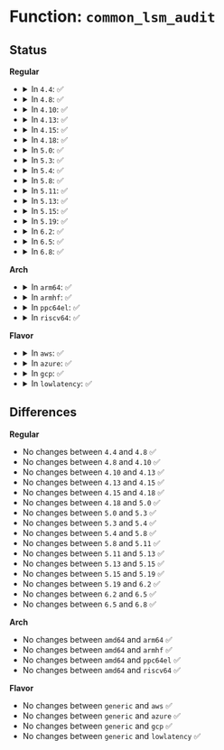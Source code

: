 # Function: <code>common_lsm_audit</code>

## Status
<b>Regular</b>
<ul>
<li>
<details>
<summary>In <code>4.4</code>: ✅</summary>

```c
void common_lsm_audit(struct common_audit_data *a, void (*pre_audit)(struct audit_buffer *, void *), void (*post_audit)(struct audit_buffer *, void *));
```

**Collision:** Unique Global

**Inline:** No

**Transformation:** False

**Instances:**

```
In security/lsm_audit.c (ffffffff81366400)
Location: security/lsm_audit.c:412
Inline: False
Direct callers:
  - security/selinux/avc.c:slow_avc_audit
  - security/smack/smack_access.c:smack_log
  - security/apparmor/audit.c:aa_audit
```
**Symbols:**

```
ffffffff81366400-ffffffff81366b36: common_lsm_audit (STB_GLOBAL)
```
</details>
</li>
<li>
<details>
<summary>In <code>4.8</code>: ✅</summary>

```c
void common_lsm_audit(struct common_audit_data *a, void (*pre_audit)(struct audit_buffer *, void *), void (*post_audit)(struct audit_buffer *, void *));
```

**Collision:** Unique Global

**Inline:** No

**Transformation:** False

**Instances:**

```
In security/lsm_audit.c (ffffffff8139c4e0)
Location: security/lsm_audit.c:412
Inline: False
Direct callers:
  - security/selinux/avc.c:slow_avc_audit
  - security/smack/smack_access.c:smack_log
  - security/apparmor/audit.c:aa_audit
```
**Symbols:**

```
ffffffff8139c4e0-ffffffff8139cbd7: common_lsm_audit (STB_GLOBAL)
```
</details>
</li>
<li>
<details>
<summary>In <code>4.10</code>: ✅</summary>

```c
void common_lsm_audit(struct common_audit_data *a, void (*pre_audit)(struct audit_buffer *, void *), void (*post_audit)(struct audit_buffer *, void *));
```

**Collision:** Unique Global

**Inline:** No

**Transformation:** False

**Instances:**

```
In security/lsm_audit.c (ffffffff813b3090)
Location: security/lsm_audit.c:425
Inline: False
Direct callers:
  - security/selinux/avc.c:slow_avc_audit
  - security/smack/smack_access.c:smack_log
  - security/apparmor/audit.c:aa_audit
```
**Symbols:**

```
ffffffff813b3090-ffffffff813b37be: common_lsm_audit (STB_GLOBAL)
```
</details>
</li>
<li>
<details>
<summary>In <code>4.13</code>: ✅</summary>

```c
void common_lsm_audit(struct common_audit_data *a, void (*pre_audit)(struct audit_buffer *, void *), void (*post_audit)(struct audit_buffer *, void *));
```

**Collision:** Unique Global

**Inline:** No

**Transformation:** False

**Instances:**

```
In security/lsm_audit.c (ffffffff813c9a50)
Location: security/lsm_audit.c:441
Inline: False
Direct callers:
  - security/selinux/avc.c:slow_avc_audit
  - security/smack/smack_access.c:smack_log
  - security/apparmor/audit.c:aa_audit
```
**Symbols:**

```
ffffffff813c9a50-ffffffff813ca18b: common_lsm_audit (STB_GLOBAL)
```
</details>
</li>
<li>
<details>
<summary>In <code>4.15</code>: ✅</summary>

```c
void common_lsm_audit(struct common_audit_data *a, void (*pre_audit)(struct audit_buffer *, void *), void (*post_audit)(struct audit_buffer *, void *));
```

**Collision:** Unique Global

**Inline:** No

**Transformation:** False

**Instances:**

```
In security/lsm_audit.c (ffffffff813efee0)
Location: security/lsm_audit.c:441
Inline: False
Direct callers:
  - security/selinux/avc.c:slow_avc_audit
  - security/smack/smack_access.c:smack_log
  - security/apparmor/audit.c:aa_audit
```
**Symbols:**

```
ffffffff813efee0-ffffffff813f0625: common_lsm_audit (STB_GLOBAL)
```
</details>
</li>
<li>
<details>
<summary>In <code>4.18</code>: ✅</summary>

```c
void common_lsm_audit(struct common_audit_data *a, void (*pre_audit)(struct audit_buffer *, void *), void (*post_audit)(struct audit_buffer *, void *));
```

**Collision:** Unique Global

**Inline:** No

**Transformation:** False

**Instances:**

```
In security/lsm_audit.c (ffffffff814214a0)
Location: security/lsm_audit.c:441
Inline: False
Direct callers:
  - security/selinux/avc.c:slow_avc_audit
  - security/smack/smack_access.c:smack_log
  - security/apparmor/audit.c:aa_audit
```
**Symbols:**

```
ffffffff814214a0-ffffffff81421522: common_lsm_audit (STB_GLOBAL)
```
</details>
</li>
<li>
<details>
<summary>In <code>5.0</code>: ✅</summary>

```c
void common_lsm_audit(struct common_audit_data *a, void (*pre_audit)(struct audit_buffer *, void *), void (*post_audit)(struct audit_buffer *, void *));
```

**Collision:** Unique Global

**Inline:** No

**Transformation:** False

**Instances:**

```
In security/lsm_audit.c (ffffffff8143db20)
Location: security/lsm_audit.c:443
Inline: False
Direct callers:
  - security/selinux/avc.c:slow_avc_audit
  - security/smack/smack_access.c:smack_log
  - security/apparmor/audit.c:aa_audit
```
**Symbols:**

```
ffffffff8143db20-ffffffff8143dba2: common_lsm_audit (STB_GLOBAL)
```
</details>
</li>
<li>
<details>
<summary>In <code>5.3</code>: ✅</summary>

```c
void common_lsm_audit(struct common_audit_data *a, void (*pre_audit)(struct audit_buffer *, void *), void (*post_audit)(struct audit_buffer *, void *));
```

**Collision:** Unique Global

**Inline:** No

**Transformation:** False

**Instances:**

```
In security/lsm_audit.c (ffffffff8146b6e0)
Location: security/lsm_audit.c:440
Inline: False
Direct callers:
  - security/selinux/avc.c:slow_avc_audit
  - security/smack/smack_access.c:smack_log
  - security/apparmor/audit.c:aa_audit
```
**Symbols:**

```
ffffffff8146b6e0-ffffffff8146b762: common_lsm_audit (STB_GLOBAL)
```
</details>
</li>
<li>
<details>
<summary>In <code>5.4</code>: ✅</summary>

```c
void common_lsm_audit(struct common_audit_data *a, void (*pre_audit)(struct audit_buffer *, void *), void (*post_audit)(struct audit_buffer *, void *));
```

**Collision:** Unique Global

**Inline:** No

**Transformation:** False

**Instances:**

```
In security/lsm_audit.c (ffffffff814854c0)
Location: security/lsm_audit.c:440
Inline: False
Direct callers:
  - security/selinux/avc.c:slow_avc_audit
  - security/smack/smack_access.c:smack_log
  - security/apparmor/audit.c:aa_audit
```
**Symbols:**

```
ffffffff814854c0-ffffffff81485542: common_lsm_audit (STB_GLOBAL)
```
</details>
</li>
<li>
<details>
<summary>In <code>5.8</code>: ✅</summary>

```c
void common_lsm_audit(struct common_audit_data *a, void (*pre_audit)(struct audit_buffer *, void *), void (*post_audit)(struct audit_buffer *, void *));
```

**Collision:** Unique Global

**Inline:** No

**Transformation:** False

**Instances:**

```
In security/lsm_audit.c (ffffffff814db670)
Location: security/lsm_audit.c:445
Inline: False
Direct callers:
  - security/selinux/avc.c:slow_avc_audit
  - security/smack/smack_access.c:smack_log
  - security/apparmor/audit.c:aa_audit
```
**Symbols:**

```
ffffffff814db670-ffffffff814db6f2: common_lsm_audit (STB_GLOBAL)
```
</details>
</li>
<li>
<details>
<summary>In <code>5.11</code>: ✅</summary>

```c
void common_lsm_audit(struct common_audit_data *a, void (*pre_audit)(struct audit_buffer *, void *), void (*post_audit)(struct audit_buffer *, void *));
```

**Collision:** Unique Global

**Inline:** No

**Transformation:** False

**Instances:**

```
In security/lsm_audit.c (ffffffff814f8b00)
Location: security/lsm_audit.c:448
Inline: False
Direct callers:
  - security/selinux/avc.c:slow_avc_audit
  - security/smack/smack_access.c:smack_log
  - security/apparmor/audit.c:aa_audit
```
**Symbols:**

```
ffffffff814f8b00-ffffffff814f8b82: common_lsm_audit (STB_GLOBAL)
```
</details>
</li>
<li>
<details>
<summary>In <code>5.13</code>: ✅</summary>

```c
void common_lsm_audit(struct common_audit_data *a, void (*pre_audit)(struct audit_buffer *, void *), void (*post_audit)(struct audit_buffer *, void *));
```

**Collision:** Unique Global

**Inline:** No

**Transformation:** False

**Instances:**

```
In security/lsm_audit.c (ffffffff814ff890)
Location: security/lsm_audit.c:449
Inline: False
Direct callers:
  - security/selinux/avc.c:slow_avc_audit
  - security/smack/smack_access.c:smack_log
  - security/apparmor/audit.c:aa_audit
```
**Symbols:**

```
ffffffff814ff890-ffffffff814ff912: common_lsm_audit (STB_GLOBAL)
```
</details>
</li>
<li>
<details>
<summary>In <code>5.15</code>: ✅</summary>

```c
void common_lsm_audit(struct common_audit_data *a, void (*pre_audit)(struct audit_buffer *, void *), void (*post_audit)(struct audit_buffer *, void *));
```

**Collision:** Unique Global

**Inline:** No

**Transformation:** False

**Instances:**

```
In security/lsm_audit.c (ffffffff8155a900)
Location: security/lsm_audit.c:448
Inline: False
Direct callers:
  - security/selinux/avc.c:slow_avc_audit
  - security/smack/smack_access.c:smack_log
  - security/apparmor/audit.c:aa_audit
```
**Symbols:**

```
ffffffff8155a900-ffffffff8155a982: common_lsm_audit (STB_GLOBAL)
```
</details>
</li>
<li>
<details>
<summary>In <code>5.19</code>: ✅</summary>

```c
void common_lsm_audit(struct common_audit_data *a, void (*pre_audit)(struct audit_buffer *, void *), void (*post_audit)(struct audit_buffer *, void *));
```

**Collision:** Unique Global

**Inline:** No

**Transformation:** False

**Instances:**

```
In security/lsm_audit.c (ffffffff815f56b0)
Location: security/lsm_audit.c:451
Inline: False
Direct callers:
  - security/selinux/avc.c:slow_avc_audit
  - security/smack/smack_access.c:smack_log
  - security/apparmor/audit.c:aa_audit
```
**Symbols:**

```
ffffffff815f56b0-ffffffff815f5750: common_lsm_audit (STB_GLOBAL)
```
</details>
</li>
<li>
<details>
<summary>In <code>6.2</code>: ✅</summary>

```c
void common_lsm_audit(struct common_audit_data *a, void (*pre_audit)(struct audit_buffer *, void *), void (*post_audit)(struct audit_buffer *, void *));
```

**Collision:** Unique Global

**Inline:** No

**Transformation:** False

**Instances:**

```
In security/lsm_audit.c (ffffffff816a61a0)
Location: security/lsm_audit.c:440
Inline: False
Direct callers:
  - security/selinux/avc.c:slow_avc_audit
  - security/smack/smack_access.c:smack_log
  - security/apparmor/audit.c:aa_audit
```
**Symbols:**

```
ffffffff816a61a0-ffffffff816a6240: common_lsm_audit (STB_GLOBAL)
```
</details>
</li>
<li>
<details>
<summary>In <code>6.5</code>: ✅</summary>

```c
void common_lsm_audit(struct common_audit_data *a, void (*pre_audit)(struct audit_buffer *, void *), void (*post_audit)(struct audit_buffer *, void *));
```

**Collision:** Unique Global

**Inline:** No

**Transformation:** False

**Instances:**

```
In security/lsm_audit.c (ffffffff816deb80)
Location: security/lsm_audit.c:440
Inline: False
Direct callers:
  - security/selinux/avc.c:slow_avc_audit
  - security/smack/smack_access.c:smack_log
  - security/apparmor/audit.c:aa_audit
```
**Symbols:**

```
ffffffff816deb80-ffffffff816dec20: common_lsm_audit (STB_GLOBAL)
```
</details>
</li>
<li>
<details>
<summary>In <code>6.8</code>: ✅</summary>

```c
void common_lsm_audit(struct common_audit_data *a, void (*pre_audit)(struct audit_buffer *, void *), void (*post_audit)(struct audit_buffer *, void *));
```

**Collision:** Unique Global

**Inline:** No

**Transformation:** False

**Instances:**

```
In security/lsm_audit.c (ffffffff8171b750)
Location: security/lsm_audit.c:440
Inline: False
Direct callers:
  - security/selinux/avc.c:slow_avc_audit
  - security/smack/smack_access.c:smack_log
  - security/apparmor/audit.c:aa_audit
```
**Symbols:**

```
ffffffff8171b750-ffffffff8171b7f0: common_lsm_audit (STB_GLOBAL)
```
</details>
</li>
</ul>
<b>Arch</b>
<ul>
<li>
<details>
<summary>In <code>arm64</code>: ✅</summary>

```c
void common_lsm_audit(struct common_audit_data *a, void (*pre_audit)(struct audit_buffer *, void *), void (*post_audit)(struct audit_buffer *, void *));
```

**Collision:** Unique Global

**Inline:** No

**Transformation:** False

**Instances:**

```
In security/lsm_audit.c (ffff8000105779f8)
Location: security/lsm_audit.c:440
Inline: False
Direct callers:
  - security/selinux/avc.c:slow_avc_audit
  - security/smack/smack_access.c:smack_log
  - security/apparmor/audit.c:aa_audit
```
**Symbols:**

```
ffff8000105779f8-ffff800010577a7c: common_lsm_audit (STB_GLOBAL)
```
</details>
</li>
<li>
<details>
<summary>In <code>armhf</code>: ✅</summary>

```c
void common_lsm_audit(struct common_audit_data *a, void (*pre_audit)(struct audit_buffer *, void *), void (*post_audit)(struct audit_buffer *, void *));
```

**Collision:** Unique Global

**Inline:** No

**Transformation:** False

**Instances:**

```
In security/lsm_audit.c (c072a838)
Location: security/lsm_audit.c:440
Inline: False
Direct callers:
  - security/selinux/avc.c:slow_avc_audit
  - security/smack/smack_access.c:smack_log
  - security/apparmor/audit.c:aa_audit
```
**Symbols:**

```
c072a838-c072a8c0: common_lsm_audit (STB_GLOBAL)
```
</details>
</li>
<li>
<details>
<summary>In <code>ppc64el</code>: ✅</summary>

```c
void common_lsm_audit(struct common_audit_data *a, void (*pre_audit)(struct audit_buffer *, void *), void (*post_audit)(struct audit_buffer *, void *));
```

**Collision:** Unique Global

**Inline:** No

**Transformation:** False

**Instances:**

```
In security/lsm_audit.c (c0000000006e1110)
Location: security/lsm_audit.c:440
Inline: False
Direct callers:
  - security/selinux/avc.c:slow_avc_audit
  - security/smack/smack_access.c:smack_log
  - security/apparmor/audit.c:aa_audit
  - security/apparmor/audit.c:aa_audit
```
**Symbols:**

```
c0000000006e1110-c0000000006e11e4: common_lsm_audit (STB_GLOBAL)
```
</details>
</li>
<li>
<details>
<summary>In <code>riscv64</code>: ✅</summary>

```c
void common_lsm_audit(struct common_audit_data *a, void (*pre_audit)(struct audit_buffer *, void *), void (*post_audit)(struct audit_buffer *, void *));
```

**Collision:** Unique Global

**Inline:** No

**Transformation:** False

**Instances:**

```
In security/lsm_audit.c (ffffffe0003c9ec8)
Location: security/lsm_audit.c:440
Inline: False
Direct callers:
  - security/selinux/avc.c:slow_avc_audit
  - security/smack/smack_access.c:smack_log
  - security/apparmor/audit.c:aa_audit
```
**Symbols:**

```
ffffffe0003c9ec8-ffffffe0003c9f3c: common_lsm_audit (STB_GLOBAL)
```
</details>
</li>
</ul>
<b>Flavor</b>
<ul>
<li>
<details>
<summary>In <code>aws</code>: ✅</summary>

```c
void common_lsm_audit(struct common_audit_data *a, void (*pre_audit)(struct audit_buffer *, void *), void (*post_audit)(struct audit_buffer *, void *));
```

**Collision:** Unique Global

**Inline:** No

**Transformation:** False

**Instances:**

```
In security/lsm_audit.c (ffffffff8147daa0)
Location: security/lsm_audit.c:440
Inline: False
Direct callers:
  - security/selinux/avc.c:slow_avc_audit
  - security/smack/smack_access.c:smack_log
  - security/apparmor/audit.c:aa_audit
```
**Symbols:**

```
ffffffff8147daa0-ffffffff8147db22: common_lsm_audit (STB_GLOBAL)
```
</details>
</li>
<li>
<details>
<summary>In <code>azure</code>: ✅</summary>

```c
void common_lsm_audit(struct common_audit_data *a, void (*pre_audit)(struct audit_buffer *, void *), void (*post_audit)(struct audit_buffer *, void *));
```

**Collision:** Unique Global

**Inline:** No

**Transformation:** False

**Instances:**

```
In security/lsm_audit.c (ffffffff8146e4c0)
Location: security/lsm_audit.c:440
Inline: False
Direct callers:
  - security/selinux/avc.c:slow_avc_audit
  - security/smack/smack_access.c:smack_log
  - security/apparmor/audit.c:aa_audit
```
**Symbols:**

```
ffffffff8146e4c0-ffffffff8146e542: common_lsm_audit (STB_GLOBAL)
```
</details>
</li>
<li>
<details>
<summary>In <code>gcp</code>: ✅</summary>

```c
void common_lsm_audit(struct common_audit_data *a, void (*pre_audit)(struct audit_buffer *, void *), void (*post_audit)(struct audit_buffer *, void *));
```

**Collision:** Unique Global

**Inline:** No

**Transformation:** False

**Instances:**

```
In security/lsm_audit.c (ffffffff81479b40)
Location: security/lsm_audit.c:440
Inline: False
Direct callers:
  - security/selinux/avc.c:slow_avc_audit
  - security/smack/smack_access.c:smack_log
  - security/apparmor/audit.c:aa_audit
```
**Symbols:**

```
ffffffff81479b40-ffffffff81479bc2: common_lsm_audit (STB_GLOBAL)
```
</details>
</li>
<li>
<details>
<summary>In <code>lowlatency</code>: ✅</summary>

```c
void common_lsm_audit(struct common_audit_data *a, void (*pre_audit)(struct audit_buffer *, void *), void (*post_audit)(struct audit_buffer *, void *));
```

**Collision:** Unique Global

**Inline:** No

**Transformation:** False

**Instances:**

```
In security/lsm_audit.c (ffffffff814915f0)
Location: security/lsm_audit.c:440
Inline: False
Direct callers:
  - security/selinux/avc.c:slow_avc_audit
  - security/smack/smack_access.c:smack_log
  - security/apparmor/audit.c:aa_audit
```
**Symbols:**

```
ffffffff814915f0-ffffffff81491672: common_lsm_audit (STB_GLOBAL)
```
</details>
</li>
</ul>

## Differences
<b>Regular</b>
<ul>
<li>
No changes between <code>4.4</code> and <code>4.8</code> ✅
</li>
<li>
No changes between <code>4.8</code> and <code>4.10</code> ✅
</li>
<li>
No changes between <code>4.10</code> and <code>4.13</code> ✅
</li>
<li>
No changes between <code>4.13</code> and <code>4.15</code> ✅
</li>
<li>
No changes between <code>4.15</code> and <code>4.18</code> ✅
</li>
<li>
No changes between <code>4.18</code> and <code>5.0</code> ✅
</li>
<li>
No changes between <code>5.0</code> and <code>5.3</code> ✅
</li>
<li>
No changes between <code>5.3</code> and <code>5.4</code> ✅
</li>
<li>
No changes between <code>5.4</code> and <code>5.8</code> ✅
</li>
<li>
No changes between <code>5.8</code> and <code>5.11</code> ✅
</li>
<li>
No changes between <code>5.11</code> and <code>5.13</code> ✅
</li>
<li>
No changes between <code>5.13</code> and <code>5.15</code> ✅
</li>
<li>
No changes between <code>5.15</code> and <code>5.19</code> ✅
</li>
<li>
No changes between <code>5.19</code> and <code>6.2</code> ✅
</li>
<li>
No changes between <code>6.2</code> and <code>6.5</code> ✅
</li>
<li>
No changes between <code>6.5</code> and <code>6.8</code> ✅
</li>
</ul>
<b>Arch</b>
<ul>
<li>
No changes between <code>amd64</code> and <code>arm64</code> ✅
</li>
<li>
No changes between <code>amd64</code> and <code>armhf</code> ✅
</li>
<li>
No changes between <code>amd64</code> and <code>ppc64el</code> ✅
</li>
<li>
No changes between <code>amd64</code> and <code>riscv64</code> ✅
</li>
</ul>
<b>Flavor</b>
<ul>
<li>
No changes between <code>generic</code> and <code>aws</code> ✅
</li>
<li>
No changes between <code>generic</code> and <code>azure</code> ✅
</li>
<li>
No changes between <code>generic</code> and <code>gcp</code> ✅
</li>
<li>
No changes between <code>generic</code> and <code>lowlatency</code> ✅
</li>
</ul>
